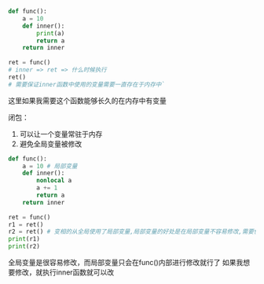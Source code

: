 ```python
def func():  
    a = 10  
    def inner():  
        print(a)  
        return a  
    return inner  
  
ret = func()  
# inner => ret => 什么时候执行  
ret()  
# 需要保证inner函数中使用的变量需要一直存在于内存中`
```
这里如果我需要这个函数能够长久的在内存中有变量

闭包：
1. 可以让一个变量常驻于内存
2. 避免全局变量被修改

```python
def func():  
    a = 10 # 局部变量  
    def inner():  
        nonlocal a  
        a += 1  
        return a  
    return inner  
  
ret = func()  
r1 = ret()  
r2 = ret() # 变相的从全局使用了局部变量,局部变量的好处是在局部变量不容易修改,需要使用inner进行修改  
print(r1)  
print(r2)
```

全局变量是很容易修改，而局部变量只会在func()内部进行修改就行了
如果我想要修改，就执行inner函数就可以改

